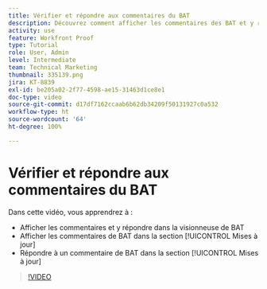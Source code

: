 ```yaml
---
title: Vérifier et répondre aux commentaires du BAT
description: Découvrez comment afficher les commentaires des BAT et y répondre dans la visionneuse de BAT et dans la section [!UICONTROL Mises à jour] de  [!DNL  Workfront].
activity: use
feature: Workfront Proof
type: Tutorial
role: User, Admin
level: Intermediate
team: Technical Marketing
thumbnail: 335139.png
jira: KT-8839
exl-id: be205a02-2f77-4598-ae15-31463d1ce8e1
doc-type: video
source-git-commit: d17df7162ccaab6b62db34209f50131927c0a532
workflow-type: ht
source-wordcount: '64'
ht-degree: 100%

---
```


# Vérifier et répondre aux commentaires du BAT

Dans cette vidéo, vous apprendrez à :

* Afficher les commentaires et y répondre dans la visionneuse de BAT
* Afficher les commentaires de BAT dans la section [!UICONTROL Mises à jour]
* Répondre à un commentaire de BAT dans la section [!UICONTROL Mises à jour]

>[!VIDEO](https://video.tv.adobe.com/v/3438655/?quality=12&learn=on&enablevpops&captions=fre_fr)
